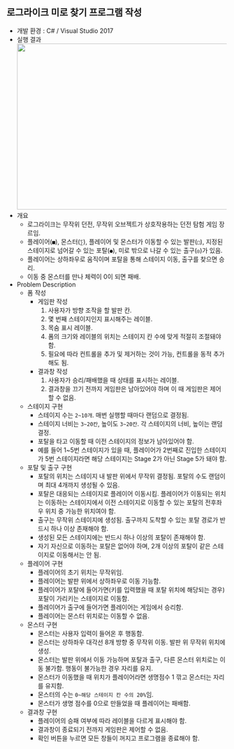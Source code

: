 
## 로그라이크 미로 찾기 프로그램 작성
* 개발 환경 : C# / Visual Studio 2017
* 실행 결과<br>
<kbd><img src = "https://user-images.githubusercontent.com/48857568/124388352-86c85c80-dd1d-11eb-8245-1ecf98344215.jpg" width="1000" height="380"></kbd>
* 개요
  * 로그라이크는 무작위 던전, 무작위 오브젝트가 상호작용하는 던전 탐험 게임 장르임.
  * 플레이어(`■`), 몬스터(`∑`), 플레이어 및 몬스터가 이동할 수 있는 발판(`□`), 지정된 스테이지로 넘어갈 수 있는 포탈(`●`), 미로 밖으로 나갈 수 있는 출구(`◎`)가 있음.
  * 플레이어는 상하좌우로 움직이며 포탈을 통해 스테이지 이동, 출구를 찾으면 승리.
  * 이동 중 몬스터를 만나 체력이 0이 되면 패배.
* Problem Description
  * 폼 작성
    * 게임판 작성
      1. 사용자가 방향 조작을 할 발판 칸.
      2. 몇 번째 스테이지인지 표시해주는 레이블.
      3. 목숨 표시 레이블.
      4. 폼의 크기와 레이블의 위치는 스테이지 칸 수에 맞게 적절히 조절돼야 함.
      5. 필요에 따라 컨트롤을 추가 및 제거하는 것이 가능, 컨트롤을 동적 추가해도 됨.
    * 결과창 작성
      1. 사용자가 승리/패배했을 때 상태를 표시하는 레이블.
      2. 결과창을 끄기 전까지 게임판은 남아있어야 하며 이 때 게임판은 제어할 수 없음.
  * 스테이지 구현
    * 스테이지 수는 `2~10개`. 매번 실행할 때마다 랜덤으로 결정됨.
    * 스테이지 너비는 `3~20칸`, 높이도 `3~20칸`. 각 스테이지의 너비, 높이는 랜덤 결정.
    * 포탈을 타고 이동할 때 이전 스테이지의 정보가 남아있어야 함.
    * 예를 들어 1~5번 스테이지가 있을 때, 플레이어가 2번째로 진입한 스테이지가 5번 스테이지라면 해당 스테이지는 Stage 2가 아닌 Stage 5가 돼야 함.
  * 포탈 및 출구 구현
    * 포탈의 위치는 스테이지 내 발판 위에서 무작위 결정됨. 포탈의 수도 랜덤이며 최대 4개까지 생성될 수 있음.
    * 포탈은 대응되는 스테이지로 플레이어 이동시킴. 플레이어가 이동되는 위치는 이동하는 스테이지에서 이전 스테이지로 이동할 수 있는 포탈의 전후좌우 위치 중 가능한 위치여야 함.
    * 출구는 무작위 스테이지에 생성됨. 출구까지 도착할 수 있는 포탈 경로가 반드시 하나 이상 존재해야 함.
    * 생성된 모든 스테이지에는 반드시 하나 이상의 포탈이 존재해야 함.
    * 자기 자신으로 이동하는 포탈은 없어야 하며, 2개 이상의 포탈이 같은 스테이지로 이동해서는 안 됨.
  * 플레이어 구현
    * 플레이어의 초기 위치는 무작위임.
    * 플레이어는 발판 위에서 상하좌우로 이동 가능함.
    * 플레이어가 포탈에 들어가면(키를 입력했을 때 포탈 위치에 해당되는 경우) 포탈이 가리키는 스테이지로 이동함.
    * 플레이어가 출구에 들어가면 플레이어는 게임에서 승리함.
    * 플레이어는 몬스터 위치로는 이동할 수 없음.
  * 몬스터 구현
    * 몬스터는 사용자 입력이 들어온 후 행동함.
    * 몬스터는 상하좌우 대각선 8개 방향 중 무작위 이동. 발판 위 무작위 위치에 생성.
    * 몬스터는 발판 위에서 이동 가능하며 포탈과 출구, 다른 몬스터 위치로는 이동 불가함. 행동이 불가능한 경우 자리를 유지.
    * 몬스터가 이동했을 때 위치가 플레이어라면 생명점수 1 깎고 몬스터는 자리를 유지함.
    * 몬스터의 수는 `0~해당 스테이지 칸 수의 20%`임.
    * 몬스터가 생명 점수를 0으로 만들었을 때 플레이어는 패배함.
  * 결과창 구현
    * 플레이어의 승패 여부에 따라 레이블을 다르게 표시해야 함.
    * 결과창이 종료되기 전까지 게임판은 제어할 수 없음.
    * 확인 버튼을 누르면 모든 창들이 꺼지고 프로그램을 종료해야 함.
